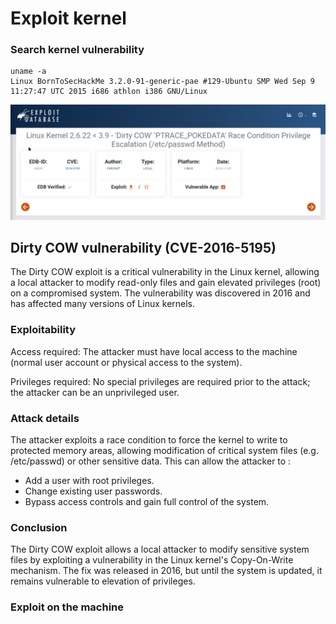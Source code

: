 # Exploit kernel

### Search kernel vulnerability

```
uname -a 
Linux BornToSecHackMe 3.2.0-91-generic-pae #129-Ubuntu SMP Wed Sep 9 11:27:47 UTC 2015 i686 athlon i386 GNU/Linux
```

![screenshot](screen1/exploitDBdirtycow.png)

## Dirty COW vulnerability (CVE-2016-5195)

The Dirty COW exploit is a critical vulnerability in the Linux kernel, allowing a local attacker to modify read-only files and gain elevated privileges (root) on a compromised system. The vulnerability was discovered in 2016 and has affected many versions of Linux kernels.

### Exploitability

Access required: The attacker must have local access to the machine (normal user account or physical access to the system).

Privileges required: No special privileges are required prior to the attack; the attacker can be an unprivileged user.

### Attack details

The attacker exploits a race condition to force the kernel to write to protected memory areas, allowing modification of critical system files (e.g. /etc/passwd) or other sensitive data. This can allow the attacker to :

- Add a user with root privileges.
- Change existing user passwords.
- Bypass access controls and gain full control of the system.

### Conclusion

The Dirty COW exploit allows a local attacker to modify sensitive system files by exploiting a vulnerability in the Linux kernel's Copy-On-Write mechanism. The fix was released in 2016, but until the system is updated, it remains vulnerable to elevation of privileges.

### Exploit on the machine
